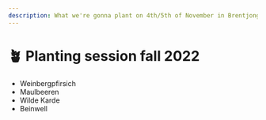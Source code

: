 ```yaml
---
description: What we're gonna plant on 4th/5th of November in Brentjong
---
```


# 🪴 Planting session fall 2022

* Weinbergpfirsich
* Maulbeeren
* Wilde Karde
* Beinwell

